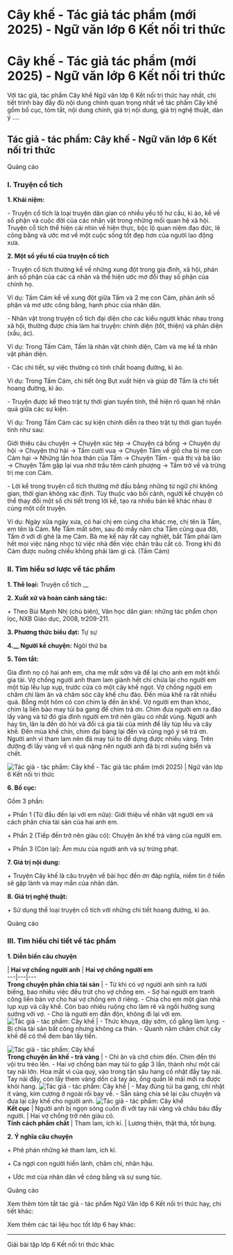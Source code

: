 # Cây khế - Tác giả tác phẩm (mới 2025) - Ngữ văn lớp 6 Kết nối tri thức

# Cây khế - Tác giả tác phẩm (mới 2025) - Ngữ văn lớp 6 Kết nối tri thức

Với tác giả, tác phẩm Cây khế Ngữ văn lớp 6 Kết nối tri thức hay nhất, chi tiết trình bày đầy đủ nội dung chính quan trọng nhất về tác phẩm Cây khế gồm bố cục, tóm tắt, nội dung chính, giá trị nội dung, giá trị nghệ thuật, dàn ý ....

## Tác giả - tác phẩm: Cây khế - Ngữ văn lớp 6 Kết nối tri thức

Quảng cáo

### **I. Truyện cổ tích**

**1\. Khái niệm:**

\- Truyện cổ tích là loại truyện dân gian có nhiều yếu tố hư cấu, kì ảo, kể về số phận và cuộc đời của các nhân vật trong những mối quan hệ xã hội. Truyện cổ tích thể hiện cái nhìn về hiện thực, bộc lộ quan niệm đạo đức, lẽ công bằng và ước mơ về một cuộc sống tốt đẹp hơn của người lao động xưa.

**2\. Một số yếu tố của truyện cổ tích**

\- Truyện cổ tích thường kể về những xung đột trong gia đình, xã hội, phản ánh số phận của các cá nhân và thể hiện ước mơ đổi thay số phận của chính họ.

Ví dụ: Tấm Cám kể về xung đột giữa Tấm và 2 mẹ con Cám, phản ánh số phận và mơ ước công bằng, hạnh phúc của nhân dân.

\- Nhân vật trong truyện cổ tích đại diện cho các kiểu người khác nhau trong xã hội, thường được chia làm hai truyện: chính diện (tốt, thiện) và phản diện (xấu, ác).

Ví dụ: Trong Tấm Cám, Tấm là nhân vật chính diện, Cám và mẹ kế là nhân vật phản diện.

\- Các chi tiết, sự việc thường có tính chất hoang đường, kì ảo.

Ví dụ: Trong Tấm Cám, chi tiết ông Bụt xuất hiện và giúp đỡ Tấm là chi tiết hoang đường, kì ảo.

\- Truyện được kể theo trật tự thời gian tuyến tính, thể hiện rõ quan hệ nhân quả giữa các sự kiện.

Ví dụ: Trong Tấm Cám các sự kiện chính diễn ra theo trật tự thời gian tuyến tính như sau:

Giới thiệu câu chuyện → Chuyện xúc tép → Chuyện cá bống → Chuyện dự hội → Chuyện thử hài → Tấm cưới vua → Chuyện Tấm về giỗ cha bị mẹ con Cám hại → Những lần hóa thân của Tấm → Chuyện Tấm - quả thị và bà lão → Chuyện Tấm gặp lại vua nhờ trầu têm cánh phượng → Tấm trở về và trừng trị mẹ con Cám.

\- Lời kể trong truyện cổ tích thường mở đầu bằng những từ ngữ chỉ không gian, thời gian không xác định. Tùy thuộc vào bối cảnh, người kể chuyện có thể thay đổi một số chi tiết trong lời kể, tạo ra nhiều bản kể khác nhau ở cùng một cốt truyện.

Ví dụ: Ngày xửa ngày xưa, có hai chị em cùng cha khác mẹ, chị tên là Tấm, em tên là Cám. Mẹ Tấm mất sớm, sau đó mấy năm cha Tấm cũng qua đời, Tấm ở với dì ghẻ là mẹ Cám. Bà mẹ kế này rất cay nghiệt, bắt Tấm phải làm hết mọi việc nặng nhọc từ việc nhà đến việc chăn trâu cắt cỏ. Trong khi đó Cám được nuông chiều không phải làm gì cả. (Tấm Cám)

### **II. Tìm hiểu sơ lược về tác phẩm**

**1\. Thể loại:** Truyện cổ tích __

**2\. Xuất xứ và hoàn cảnh sáng tác:**

\+ Theo Bùi Mạnh Nhị (chủ biên), Văn học dân gian: những tác phẩm chọn lọc, NXB Giáo dục, 2008, tr209-211. 

**3\. Phương thức biểu đạt:** Tự sự

**4.__ Người kể chuyện:** Ngôi thứ ba 

**5\. Tóm tắt:**

Gia đình nọ có hai anh em, cha mẹ mất sớm và để lại cho anh em một khối gia tài. Vợ chồng người anh tham lam giành hết chỉ chừa lại cho người em một túp lều lụp xụp, trước cửa có một cây khế ngọt. Vợ chồng người em chăm chỉ làm ăn và chăm sóc cây khế chu đáo. Đến mùa khế ra rất nhiều quả. Bỗng một hôm có con chim lạ đến ăn khế. Vợ người em than khóc, chim lạ liền bảo may túi ba gang để chim trả ơn. Chim đưa người em ra đảo lấy vàng và từ đó gia đình người em trở nên giàu có nhất vùng. Người anh hay tin, lân la đến dò hỏi và đổi cả gia tài của mình để lấy túp lều và cây khế. Đến mùa khế chín, chim đại bàng lại đến và cũng ngỏ ý sẽ trả ơn. Người anh vì tham lam nên đã may túi to để dựng được nhiều vàng. Trên đường đi lấy vàng về vì quá nặng nên người anh đã bị rơi xuống biển và chết.

![Tác giả - tác phẩm: Cây khế - Tác giả tác phẩm \(mới 2025\) | Ngữ văn lớp 6 Kết nối tri thức](https://vietjack.com/soan-van-lop-6-kn/images/tac-gia-tac-pham-cay-khe-75972.png)

**6\. Bố cục:**

Gồm 3 phần: 

\+ Phần 1 (Từ đầu đến lại với em nữa): Giới thiệu về nhân vật người em và cách phân chia tài sản của hai anh em.

\+ Phần 2 (Tiếp đến trở nên giàu có): Chuyện ăn khế trả vàng của người em.

\+ Phần 3 (Còn lại): Âm mưu của người anh và sự trừng phạt.

**7\. Giá trị nội dung:**

\+ Truyện Cây khế là câu truyện về bài học đền ơn đáp nghĩa, niềm tin ở hiền sẽ gặp lành và may mắn của nhân dân.

**8\. Giá trị nghệ thuật:**

\+ Sử dụng thể loại truyện cổ tích với những chi tiết hoang đường, kì ảo.

Quảng cáo

### **III. Tìm hiểu chi tiết về tác phẩm**

**1\. Diễn biến câu chuyện**

  
| **Hai vợ chồng người anh** | **Hai vợ chồng người em**  
---|---|---  
**Trong chuyện phân chia tài sản** |  \- Từ khi có vợ người anh sinh ra lười biếng, bao nhiêu việc đều trút cho vợ chồng em. \- Sợ hai người em tranh công liền bàn vợ cho hai vợ chồng em ở riêng. \- Chia cho em một gian nhà lụp xụp và cây khế. Còn bao nhiêu ruộng cho làm rẽ và ngồi hưởng sung sướng với vợ. \- Cho là người em đần độn, không đi lại với em. ![Tác giả - tác phẩm: Cây khế](https://vietjack.com/soan-van-lop-6-kn/images/tac-gia-tac-pham-cay-khe-75971.png) |  \- Thức khuya, dậy sớm, cố gắng làm lụng. \- Bị chia tài sản bất công nhưng không ca thán. \- Quanh năm chăm chút cây khế để có thể đem bán lấy tiền.   
  
  
  
![Tác giả - tác phẩm: Cây khế](https://vietjack.com/soan-van-lop-6-kn/images/tac-gia-tac-pham-cay-khe-75974.png)  
**Trong chuyện ăn khế - trả vàng** |  \- Chỉ ăn và chờ chim đến. Chim đến thì vội tru tréo lên. \- Hai vợ chồng bàn may túi to gấp 3 lần, thành như một cái tay nải lớn. Hoa mắt vì của quý, vào trong tận sâu hang cố nhặt đầy tay nải. Tay nải đầy, còn lấy them vàng dồn cả tay áo, ống quần lê mãi mới ra được khỏi hang. ![Tác giả - tác phẩm: Cây khế](https://vietjack.com/soan-van-lop-6-kn/images/tac-gia-tac-pham-cay-khe-75973.png) |  \- May đúng túi ba gang, chỉ nhặt ít vàng, kim cương ở ngoài rồi bay về. \- Sẵn sàng chia sẻ lại câu chuyện và đưa lại cây khế cho người anh. ![Tác giả - tác phẩm: Cây khế](https://vietjack.com/soan-van-lop-6-kn/images/tac-gia-tac-pham-cay-khe-75975.png)  
**Kết cục** | Người anh bị ngọn sóng cuốn đi với tay nải vàng và châu báu đầy người. | Hai vợ chồng trở nên giàu có.  
**Tính cách phẩm chất** | Tham lam, ích kỉ. | Lương thiện, thật thà, tốt bụng.  
  
**2\. Ý nghĩa câu chuyện**

\+ Phê phán những kẻ tham lam, ích kỉ.

\+ Ca ngợi con người hiền lành, chăm chỉ, nhân hậu.

\+ Ước mơ của nhân dân về công bằng và sự sung túc.

Quảng cáo

Xem thêm tóm tắt tác giả - tác phẩm Ngữ Văn lớp 6 Kết nối tri thức hay, chi tiết khác:

Xem thêm các tài liệu học tốt lớp 6 hay khác:

* * *

Giải bài tập lớp 6 Kết nối tri thức khác
